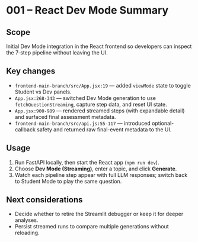 # 001 – React Dev Mode Summary

## Scope
Initial Dev Mode integration in the React frontend so developers can inspect the 7‑step pipeline without leaving the UI.

## Key changes
- `frontend-main-branch/src/App.jsx:19` — added `viewMode` state to toggle Student vs Dev panels.
- `App.jsx:268-343` — switched Dev Mode generation to use `fetchQuestionStreaming`, capture step data, and reset UI state.
- `App.jsx:900-989` — rendered streamed steps (with expandable detail) and surfaced final assessment metadata.
- `frontend-main-branch/src/api.js:55-117` — introduced optional-callback safety and returned raw final-event metadata to the UI.

## Usage
1. Run FastAPI locally, then start the React app (`npm run dev`).
2. Choose **Dev Mode (Streaming)**, enter a topic, and click **Generate**.
3. Watch each pipeline step appear with full LLM responses; switch back to Student Mode to play the same question.

## Next considerations
- Decide whether to retire the Streamlit debugger or keep it for deeper analyses.
- Persist streamed runs to compare multiple generations without reloading.
